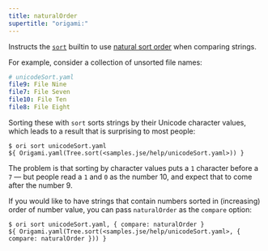```yaml
---
title: naturalOrder
supertitle: "origami:"
---
```


Instructs the [`sort`](/builtins/tree/sort.html) builtin to use [natural sort order](https://en.wikipedia.org/wiki/Natural_sort_order) when comparing strings.

For example, consider a collection of unsorted file names:

```yaml
# unicodeSort.yaml
file9: File Nine
file7: File Seven
file10: File Ten
file8: File Eight
```

Sorting these with `sort` sorts strings by their Unicode character values, which leads to a result that is surprising to most people:

```console
$ ori sort unicodeSort.yaml
${ Origami.yaml(Tree.sort(<samples.jse/help/unicodeSort.yaml>)) }
```

The problem is that sorting by character values puts a `1` character before a `7` — but people read a `1` and `0` as the number 10, and expect that to come after the number 9.

If you would like to have strings that contain numbers sorted in (increasing) order of number value, you can pass `naturalOrder` as the `compare` option:

```console
$ ori sort unicodeSort.yaml, { compare: naturalOrder }
${ Origami.yaml(Tree.sort(<samples.jse/help/unicodeSort.yaml>, { compare: naturalOrder })) }
```
